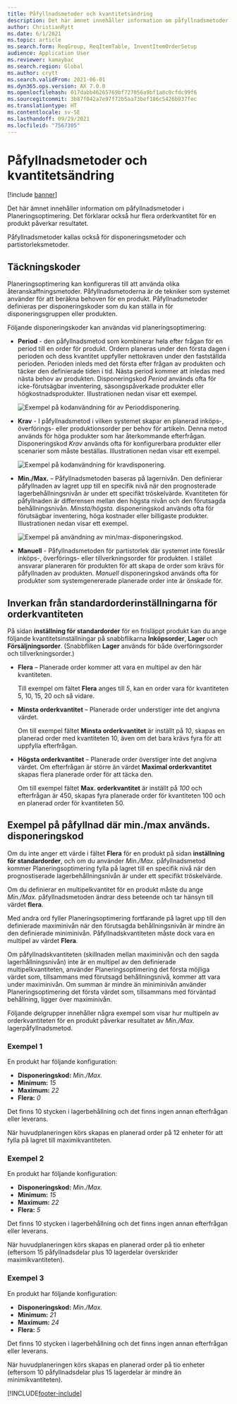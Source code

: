 ```yaml
---
title: Påfyllnadsmetoder och kvantitetsändring
description: Det här ämnet innehåller information om påfyllnadsmetoder i Planeringsoptimering. Det förklarar också hur flera orderkvantitet för en produkt påverkar resultatet.
author: ChristianRytt
ms.date: 6/1/2021
ms.topic: article
ms.search.form: ReqGroup, ReqItemTable, InventItemOrderSetup
audience: Application User
ms.reviewer: kamaybac
ms.search.region: Global
ms.author: crytt
ms.search.validFrom: 2021-06-01
ms.dyn365.ops.version: AX 7.0.0
ms.openlocfilehash: 017dabb46265769bf727056a9bf1a8c0cfdc99f6
ms.sourcegitcommit: 3b87f042a7e97f72b5aa73bef186c5426b937fec
ms.translationtype: HT
ms.contentlocale: sv-SE
ms.lasthandoff: 09/29/2021
ms.locfileid: "7567305"
---
```

# <a name="replenishment-methods-and-quantity-modification"></a>Påfyllnadsmetoder och kvantitetsändring

[!include [banner](../../includes/banner.md)]

Det här ämnet innehåller information om påfyllnadsmetoder i Planeringsoptimering. Det förklarar också hur flera orderkvantitet för en produkt påverkar resultatet.

Påfyllnadsmetoder kallas också för disponeringsmetoder och partistorleksmetoder.

## <a name="coverage-codes"></a>Täckningskoder

Planeringsoptimering kan konfigureras till att använda olika återanskaffningsmetoder. Påfyllnadsmetoderna är de tekniker som systemet använder för att beräkna behoven för en produkt. Påfyllnadsmetoder definieras per disponeringskoder som du kan ställa in för disponeringsgruppen eller produkten.

Följande disponeringskoder kan användas vid planeringsoptimering:

- **Period** - den påfyllnadsmetod som kombinerar hela efter frågan för en period till en order för produkt. Ordern planeras under den första dagen i perioden och dess kvantitet uppfyller nettokraven under den fastställda perioden. Perioden inleds med det första efter frågan av produkten och täcker den definierade tiden i tid. Nästa period kommer att inledas med nästa behov av produkten. Disponeringskod *Period* används ofta för icke-förutsägbar inventering, säsongspåverkade produkter eller högkostnadsprodukter. Illustrationen nedan visar ett exempel.

    ![Exempel på kodanvändning för av Perioddisponering.](./media/coverage-code-period.png "Exempel på användning av period disponeringskod")

- **Krav** - I påfyllnadsmetod i vilken systemet skapar en planerad inköps-, överförings- eller produktionsorder per behov för artikeln. Denna metod används för höga produkter som har återkommande efterfrågan. Disponeringskod *Krav* används ofta för konfigurerbara produkter eller scenarier som måste beställas. Illustrationen nedan visar ett exempel.

    ![Exempel på kodanvändning för kravdisponering.](./media/coverage-code-requirement.png "Exempel på användning av krav disponeringskod")

- **Min./Max.** – Påfyllnadsmetoden baseras på lagernivån. Den definierar påfyllnaden av lagret upp till en specifik nivå när den prognosterade lagerbehållningsnivån är under ett specifikt tröskelvärde. Kvantiteten för påfyllnaden är differensen mellan den högsta nivån och den förutsagda behållningsnivån. *Minsta/högsta.* disponeringskod används ofta för förutsägbar inventering, höga kostnader eller billigaste produkter. Illustrationen nedan visar ett exempel.

    ![Exempel på användning av min/max-disponeringskod.](./media/coverage-code-min-max.png "Exempel på användning av min/max disponeringskod")

- **Manuell** - Påfyllnadsmetoden för partistorlek där systemet inte föreslår inköps-, överförings- eller tillverkningsorder för produkten. I stället ansvarar planeraren för produkten för att skapa de order som krävs för påfyllnaden av produkten. *Manuell* disponeringskod används ofta för produkter som systemgenererade planerade order inte är önskade för.

## <a name="impact-of-the-order-quantity-from-default-order-settings"></a>Inverkan från standardorderinställningarna för orderkvantiteten

På sidan **inställning för standardorder** för en frisläppt produkt kan du ange följande kvantitetsinställningar på snabbflikarna **Inköpsorder**, **Lager** och **Försäljningsorder**. (Snabbfliken **Lager** används för både överföringsorder och tillverkningsorder.)

- **Flera** – Planerade order kommer att vara en multipel av den här kvantiteten.

    Till exempel om fältet **Flera** anges till *5*, kan en order vara för kvantiteten 5, 10, 15, 20 och så vidare.

- **Minsta orderkvantitet** – Planerade order understiger inte det angivna värdet.

    Om till exempel fältet **Minsta orderkvantitet** är inställt på *10*, skapas en planerad order med kvantiteten 10, även om det bara krävs fyra för att uppfylla efterfrågan.

- **Högsta orderkvantitet** – Planerade order överstiger inte det angivna värdet. Om efterfrågan är större än värdet **Maximal orderkvantitet** skapas flera planerade order för att täcka den.

    Om till exempel fältet **Max. orderkvantitet** är inställt på *100* och efterfrågan är 450, skapas fyra planerade order för kvantiteten 100 och en planerad order för kvantiteten 50.

## <a name="examples-of-replenishment-that-use-the-minmax-coverage-code"></a>Exempel på påfyllnad där min./max används. disponeringskod

Om du inte anger ett värde i fältet **Flera** för en produkt på sidan **inställning för standardorder**, och om du använder *Min./Max.* påfyllnadsmetod kommer Planeringsoptimering fylla på lagret till en specifik nivå när den prognostiserade lagerbehållningsnivån är under ett specifikt tröskelvärde.

Om du definierar en multipelkvantitet för en produkt måste du ange *Min./Max.* påfyllnadsmetoden ändrar dess beteende och tar hänsyn till värdet **flera**.

Med andra ord fyller Planeringsoptimering fortfarande på lagret upp till den definierade maximinivån när den förutsagda behållningsnivån är mindre än den definierade miniminivån. Påfyllnadskvantiteten måste dock vara en multipel av värdet **Flera**.

Om påfyllnadskvantiteten (skillnaden mellan maximinivån och den sagda lagerhållningsnivån) inte är en multipel av den definierade multipelkvantiteten, använder Planeringsoptimering det första möjliga värdet som, tillsammans med förutsagd behållningsnivå, kommer att vara under maximinivån. Om summan är mindre än miniminivån använder Planeringsoptimering det första värdet som, tillsammans med förväntad behållning, ligger över maximinivån.

Följande delgrupper innehåller några exempel som visar hur multipeln av orderkvantiteten för en produkt påverkar resultatet av *Min./Max.* lagerpåfyllnadsmetod.

### <a name="example-1"></a>Exempel 1

En produkt har följande konfiguration:

- **Disponeringskod:** *Min./Max.*
- **Minimum:** *15*
- **Maximum:** *22*
- **Flera:** *0*

Det finns 10 stycken i lagerbehållning och det finns ingen annan efterfrågan eller leverans.

När huvudplaneringen körs skapas en planerad order på 12 enheter för att fylla på lagret till maximikvantiteten.

### <a name="example-2"></a>Exempel 2

En produkt har följande konfiguration:

- **Disponeringskod:** *Min./Max.*
- **Minimum:** *15*
- **Maximum:** *22*
- **Flera:** *5*

Det finns 10 stycken i lagerbehållning och det finns ingen annan efterfrågan eller leverans.

När huvudplaneringen körs skapas en planerad order på tio enheter (eftersom 15 påfyllnadsdelar plus 10 lagerdelar överskrider maximikvantiteten).

### <a name="example-3"></a>Exempel 3

En produkt har följande konfiguration:

- **Disponeringskod:** *Min./Max.*
- **Minimum:** *21*
- **Maximum:** *24*
- **Flera:** *5*

Det finns 10 stycken i lagerbehållning och det finns ingen annan efterfrågan eller leverans.

När huvudplaneringen körs skapas en planerad order på tio enheter (eftersom 10 påfyllnadsdelar plus 15 lagerdelar är mindre än minimikvantiteten).

[!INCLUDE[footer-include](../../../includes/footer-banner.md)]
